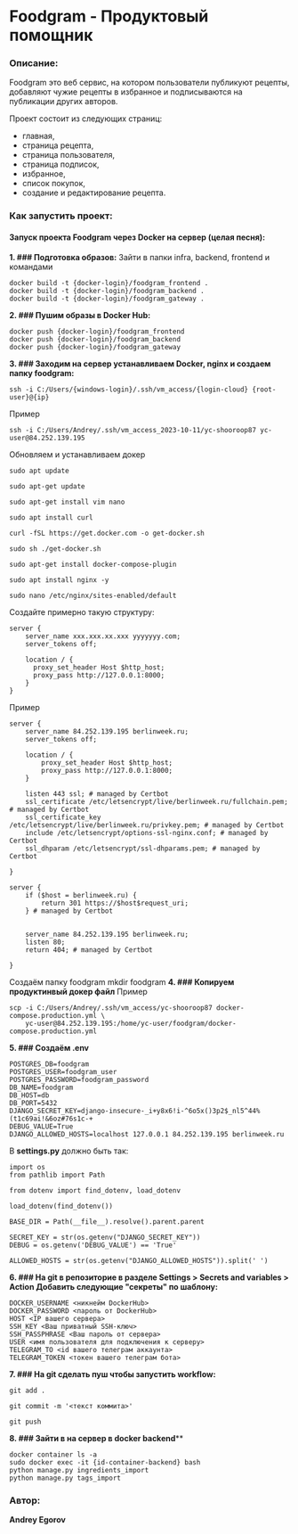 # Foodgram - Продуктовый помощник
### Описание:
Foodgram это веб сервис, на котором пользователи публикуют рецепты, добавляют чужие рецепты в избранное и подписываются на публикации других авторов.

Проект состоит из следующих страниц: 
- главная,
- страница рецепта,
- страница пользователя,
- страница подписок,
- избранное,
- список покупок,
- создание и редактирование рецепта.

### Как запустить проект:
#### Запуск проекта Foodgram через Docker на сервер (целая песня):

**1. ### Подготовка образов:**
Зайти в папки infra, backend, frontend и командами
```
docker build -t {docker-login}/foodgram_frontend .
docker build -t {docker-login}/foodgram_backend .
docker build -t {docker-login}/foodgram_gateway .
```
**2. ### Пушим образы в Docker Hub:**
```
docker push {docker-login}/foodgram_frontend
docker push {docker-login}/foodgram_backend
docker push {docker-login}/foodgram_gateway
```
**3. ### Заходим на сервер устанавливаем Docker, nginx и создаем папку foodgram:**
```
ssh -i C:/Users/{windows-login}/.ssh/vm_access/{login-cloud} {root-user}@{ip}
```
Пример
```
ssh -i C:/Users/Andrey/.ssh/vm_access_2023-10-11/yc-shooroop87 yc-user@84.252.139.195
```
Обновляем и устанавливаем докер
```
sudo apt update
```
```
sudo apt-get update
```
```
sudo apt-get install vim nano
```
```
sudo apt install curl
```
```
curl -fSL https://get.docker.com -o get-docker.sh
```
```
sudo sh ./get-docker.sh
```
```
sudo apt-get install docker-compose-plugin 
```
```
sudo apt install nginx -y 
```
```
sudo nano /etc/nginx/sites-enabled/default
```
Создайте примерно такую структуру:
```
server {
    server_name xxx.xxx.xx.xxx yyyyyyy.com;
    server_tokens off;

    location / {
      proxy_set_header Host $http_host;
      proxy_pass http://127.0.0.1:8000;
    }
}
```
Пример
```
server {
    server_name 84.252.139.195 berlinweek.ru;
    server_tokens off;

    location / {
        proxy_set_header Host $http_host;
        proxy_pass http://127.0.0.1:8000;
    }

    listen 443 ssl; # managed by Certbot
    ssl_certificate /etc/letsencrypt/live/berlinweek.ru/fullchain.pem; # managed by Certbot
    ssl_certificate_key /etc/letsencrypt/live/berlinweek.ru/privkey.pem; # managed by Certbot
    include /etc/letsencrypt/options-ssl-nginx.conf; # managed by Certbot
    ssl_dhparam /etc/letsencrypt/ssl-dhparams.pem; # managed by Certbot

}

server {
    if ($host = berlinweek.ru) {
        return 301 https://$host$request_uri;
    } # managed by Certbot


    server_name 84.252.139.195 berlinweek.ru;
    listen 80;
    return 404; # managed by Certbot

}

```
Создаём папку foodgram
mkdir foodgram
**4. ### Копируем продуктинвый докер файл**
Пример
```
scp -i C:/Users/Andrey/.ssh/vm_access/yc-shooroop87 docker-compose.production.yml \
    yc-user@84.252.139.195:/home/yc-user/foodgram/docker-compose.production.yml
```
**5. ### Cоздаём .env**
```
POSTGRES_DB=foodgram
POSTGRES_USER=foodgram_user
POSTGRES_PASSWORD=foodgram_password
DB_NAME=foodgram
DB_HOST=db
DB_PORT=5432
DJANGO_SECRET_KEY=django-insecure-_i+y8x6!i-^6o5x()3p2$_nl5^44%(t1c69ai!&6oz#76s1c-+
DEBUG_VALUE=True
DJANGO_ALLOWED_HOSTS=localhost 127.0.0.1 84.252.139.195 berlinweek.ru
```

В **settings.py** должно быть так:
```
import os
from pathlib import Path

from dotenv import find_dotenv, load_dotenv

load_dotenv(find_dotenv())

BASE_DIR = Path(__file__).resolve().parent.parent

SECRET_KEY = str(os.getenv("DJANGO_SECRET_KEY"))
DEBUG = os.getenv('DEBUG_VALUE') == 'True'

ALLOWED_HOSTS = str(os.getenv("DJANGO_ALLOWED_HOSTS")).split(' ')
```

**6. ### На git в репозиторие в разделе Settings > Secrets and variables > Action Добавить следующие "секреты" по шаблону:**
```
DOCKER_USERNAME <никнейм DockerHub>
DOCKER_PASSWORD <пароль от DockerHub>
HOST <IP вашего сервера>
SSH_KEY <Ваш приватный SSH-ключ>
SSH_PASSPHRASE <Ваш пароль от сервера>
USER <имя пользователя для подключения к серверу>
TELEGRAM_TO <id вашего телеграм аккаунта>
TELEGRAM_TOKEN <токен вашего телеграм бота>
```

**7. ### На git сделать пуш чтобы запустить workflow:**
```
git add .
```
```
git commit -m '<текст коммита>'
```
```
git push
```
**8. ### Зайти в на сервер в docker backend****
```
docker container ls -a
sudo docker exec -it {id-container-backend} bash
python manage.py ingredients_import
python manage.py tags_import
```

### Автор:
**Andrey Egorov**

